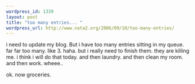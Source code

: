 ```yaml
--- 
wordpress_id: 1339
layout: post
title: "too many entries... "
wordpress_url: http://www.nata2.org/2006/09/10/too-many-entries/
---
```

i need to update my blog. But i have too many entries sitting in my queue. far far too many. like 3. haha. but i really need to finish them. they are killing me. i think i will do that today. and then laundry. and then clean my room. and then work. wheee..

ok. now groceries.

